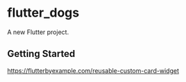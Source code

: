 # flutter_dogs

A new Flutter project.

## Getting Started

https://flutterbyexample.com/reusable-custom-card-widget

